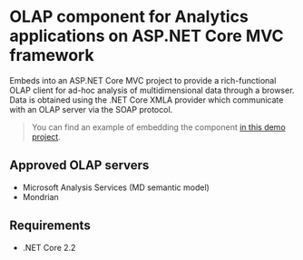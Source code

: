 # OLAP component for Analytics applications on ASP.NET Core MVC framework

Embeds into an ASP.NET Core MVC project to provide a rich-functional OLAP client for ad-hoc analysis of multidimensional data through a browser.
Data is obtained using the .NET Core XMLA provider which communicate with an OLAP server via the SOAP protocol.

>You can find an example of embedding the component [in this demo project](https://github.com/RadarSoft/radarcube-aspnetcore-mvc-demo).

## Approved OLAP servers

* Microsoft Analysis Services (MD semantic model)
* Mondrian

## Requirements

* .NET Core 2.2